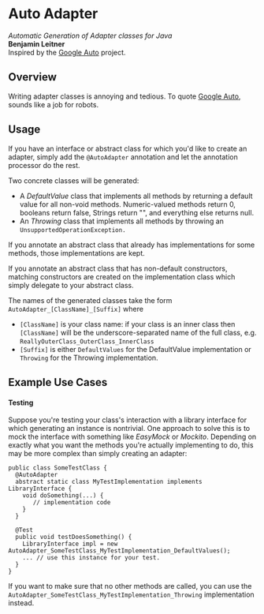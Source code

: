 # Auto Adapter
*Automatic Generation of Adapter classes for Java*  
**Benjamin Leitner**  
Inspired by the [Google Auto](https://github.com/google/auto) project.

## Overview
Writing adapter classes is annoying and tedious.  To quote [Google Auto](https://github.com/google/auto),
sounds like a job for robots.

## Usage
If you have an interface or abstract class for which you'd like to create an adapter, simply
add the `@AutoAdapter` annotation and let the annotation processor do the rest.

Two concrete classes will be generated:

* A *DefaultValue* class that implements all methods by returning a default value for all non-void methods.
Numeric-valued methods return 0, booleans return false, Strings return "", and everything else returns null.
* An *Throwing* class that implements all methods by throwing an `UnsupportedOperationException.`

If you annotate an abstract class that already has implementations for some methods, those
 implementations are kept.

If you annotate an abstract class that has non-default constructors, matching constructors are
created on the implementation class which simply delegate to your abstract class.

The names of the generated classes take the form `AutoAdapter_[ClassName]_[Suffix]` where

* `[ClassName]` is your class name: if your class is an inner class then `[ClassName]` will
be the underscore-separated name of the full class, e.g. `ReallyOuterClass_OuterClass_InnerClass`
* `[Suffix]` is either `DefaultValues` for the DefaultValue implementation or `Throwing` for the Throwing
 implementation.

## Example Use Cases
#### Testing
Suppose you're testing your class's interaction with a library interface for which generating an
instance is nontrivial.  One approach to solve this is to mock the interface with something like
*EasyMock* or *Mockito*.  Depending on exactly what you want the methods you're actually
implementing to do, this may be more complex than simply creating an adapter:

    public class SomeTestClass {
      @AutoAdapter
      abstract static class MyTestImplementation implements LibraryInterface {
        void doSomething(...) {
           // implementation code
        }
      }
      
      @Test
      public void testDoesSomething() {
        LibraryInterface impl = new AutoAdapter_SomeTestClass_MyTestImplementation_DefaultValues();
        ... // use this instance for your test.
      }
    }
If you want to make sure that no other methods are called, you can use the 
`AutoAdapter_SomeTestClass_MyTestImplementation_Throwing` implementation instead.

